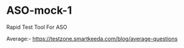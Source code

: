 # ASO-mock-1
Rapid Test Tool For ASO


Average:- https://testzone.smartkeeda.com/blog/average-questions
